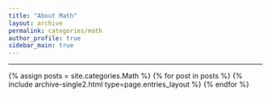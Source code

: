 ```yaml
---
title: "About Math"
layout: archive
permalink: categories/math
author_profile: true
sidebar_main: true
---
```


<!-- 공백이 포함되어 있는 카테고리 이름의 경우 site.categories['a b c'] 이런식으로! -->

***

{% assign posts = site.categories.Math %}
{% for post in posts %} {% include archive-single2.html type=page.entries_layout %} {% endfor %}